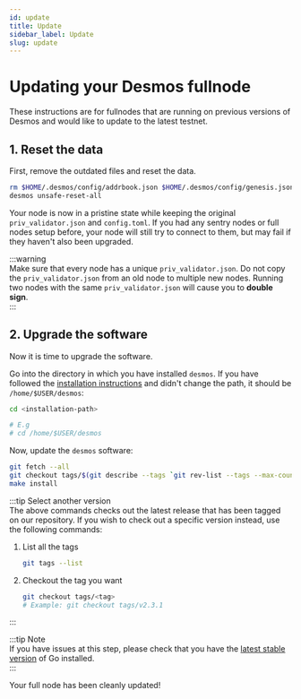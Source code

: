 ```yaml
---
id: update
title: Update
sidebar_label: Update
slug: update
---
```


# Updating your Desmos fullnode
These instructions are for fullnodes that are running on previous versions of Desmos and would like to update to the
latest testnet.

## 1. Reset the data
First, remove the outdated files and reset the data.

```bash
rm $HOME/.desmos/config/addrbook.json $HOME/.desmos/config/genesis.json
desmos unsafe-reset-all
```

Your node is now in a pristine state while keeping the original `priv_validator.json` and `config.toml`. If you had any sentry nodes or full nodes setup before, your node will still try to connect to them, but may fail if they haven't also been upgraded.

:::warning  
Make sure that every node has a unique `priv_validator.json`. Do not copy the `priv_validator.json` from an old node to multiple new nodes. Running two nodes with the same `priv_validator.json` will cause you to **double sign**.  
:::

## 2. Upgrade the software
Now it is time to upgrade the software.

Go into the directory in which you have installed `desmos`. If you have followed
the [installation instructions](02-setup.md) and didn't change the path, it should be `/home/$USER/desmos`:

```bash
cd <installation-path> 

# E.g
# cd /home/$USER/desmos
``` 

Now, update the `desmos` software:

```bash
git fetch --all
git checkout tags/$(git describe --tags `git rev-list --tags --max-count=1`)
make install
```

:::tip Select another version  
The above commands checks out the latest release that has been tagged on our repository. If you wish to check out a
specific version instead, use the following commands:

1. List all the tags  
   ```bash
   git tags --list
   ```
   
2. Checkout the tag you want 
   ```bash
   git checkout tags/<tag>
   # Example: git checkout tags/v2.3.1
   ```
   
:::

:::tip Note   
If you have issues at this step, please check that you have the [latest stable version](https://golang.org/dl/) of Go installed.  
:::

Your full node has been cleanly updated!
